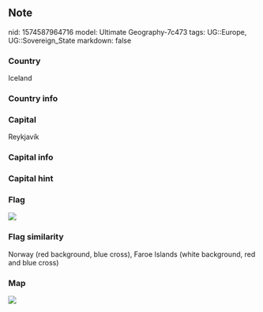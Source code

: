 ## Note
nid: 1574587964716
model: Ultimate Geography-7c473
tags: UG::Europe, UG::Sovereign_State
markdown: false

### Country
Iceland

### Country info


### Capital
Reykjavík

### Capital info


### Capital hint


### Flag
<img src="ug-flag-iceland.svg">

### Flag similarity
Norway (red background, blue cross), Faroe Islands (white background, red and blue cross)

### Map
<img src="ug-map-iceland.png">
